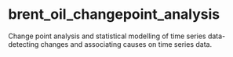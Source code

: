 # brent_oil_changepoint_analysis
Change point analysis and statistical modelling of time series data-detecting changes and associating causes on time series data.
